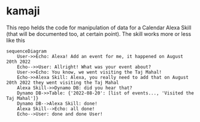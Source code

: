 # kamaji
This repo helds the code for manipulation of data for a Calendar Alexa Skill (that will be documented too, at certain point).
The skill works more or less like this

```mermaid
sequenceDiagram
    User->>Echo: Alexa! Add an event for me, it happened on August 20th 2022
    Echo-->>User: Allright! What was your event about?
    User->>Echo: You know, we went visiting the Taj Mahal!
    Echo->>Alexa Skill: Alexa, you really need to add that on August 20th 2022 they went visiting the Taj Mahal
    Alexa Skill->>Dynamo DB: did you hear that?
    Dynamo DB->>Table: {'2022-08-20': [list of events..., 'Visited the Taj Mahal']}
    Dynamo DB-->Alexa Skill: done!
    Alexa Skill-->Echo: all done!
    Echo-->User: done and done User!
```
